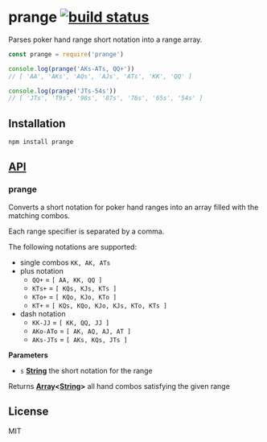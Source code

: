 # prange [![build status](https://secure.travis-ci.org/thlorenz/prange.png)](http://travis-ci.org/thlorenz/prange)

Parses poker hand range short notation into a range array.

```js
const prange = require('prange')

console.log(prange('AKs-ATs, QQ+'))
// [ 'AA', 'AKs', 'AQs', 'AJs', 'ATs', 'KK', 'QQ' ]

console.log(prange('JTs-54s'))
// [ 'JTs', 'T9s', '98s', '87s', '76s', '65s', '54s' ]
```

## Installation

    npm install prange

## [API](https://thlorenz.github.io/prange)

<!-- Generated by documentation.js. Update this documentation by updating the source code. -->

### prange

Converts a short notation for poker hand ranges into an array
filled with the matching combos.

Each range specifier is separated by a comma.

The following notations are supported:

-   single combos `KK, AK, ATs`
-   plus notation
    -   `QQ+` = `[ AA, KK, QQ ]`
    -   `KTs+` = `[ KQs, KJs, KTs ]`
    -   `KTo+` = `[ KQo, KJo, KTo ]`
    -   `KT+` = `[ KQs, KQo, KJo, KJs, KTo, KTs ]`
-   dash notation
    -   `KK-JJ` = `[ KK, QQ, JJ ]`
    -   `AKo-ATo` = `[ AK, AQ, AJ, AT ]`
    -   `AKs-JTs` = `[ AKs, KQs, JTs ]`

**Parameters**

-   `s` **[String](https://developer.mozilla.org/en-US/docs/Web/JavaScript/Reference/Global_Objects/String)** the short notation for the range

Returns **[Array](https://developer.mozilla.org/en-US/docs/Web/JavaScript/Reference/Global_Objects/Array)&lt;[String](https://developer.mozilla.org/en-US/docs/Web/JavaScript/Reference/Global_Objects/String)>** all hand combos satisfying the given range

## License

MIT
